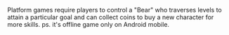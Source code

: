 Platform games require players to control a "Bear" who traverses levels to attain a particular goal and can collect coins to buy a new character for more skills.
ps. it's offline game only on Android mobile.

